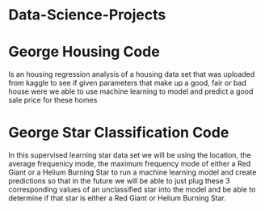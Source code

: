 # Data-Science-Projects





# George Housing Code 
Is an housing regression analysis of a housing data set that was uploaded from kaggle to see if given parameters that make up a good, fair or bad house were we able to use machine learning to model and predict a good sale price for these homes



# George Star Classification Code 
In this supervised learning star data set we will be using the location, the average frequenicy mode, the maximum frequency mode of either a Red Giant or a Helium Burning Star to run a machine learning model and create predictions so that in the future we will be able to just plug these 3 corresponding values of an unclassified star into the model and be able to determine if that star is either a Red Giant or Helium Burning Star.
